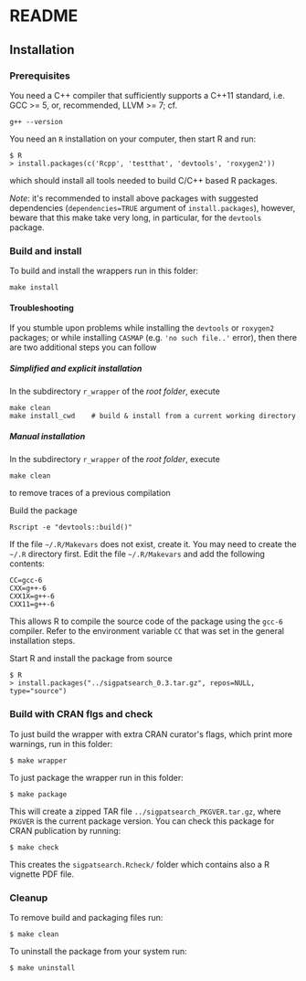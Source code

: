 # README

## Installation

### Prerequisites

You need a C++ compiler that sufficiently supports a C++11 standard, i.e.
GCC >= 5, or, recommended, LLVM >= 7; cf.

```
g++ --version
```

You need an `R` installation on your computer, then start R and run:

```
$ R
> install.packages(c('Rcpp', 'testthat', 'devtools', 'roxygen2'))
```

which should install all tools needed to build C/C++ based R packages.

*Note*: it's recommended to install above packages with suggested dependencies
(`dependencies=TRUE` argument of `install.packages`), however, beware that this
make take very long, in particular, for the `devtools` package.

### Build and install

To build and install the wrappers run in this folder:

```
make install
```

#### Troubleshooting

If you stumble upon problems while installing the `devtools` or `roxygen2` packages; or while installing `CASMAP` (e.g. `'no such file..'` error), then there are two additional steps you can follow

##### Simplified and explicit installation

In the subdirectory `r_wrapper` of the *root folder*, execute
```
make clean
make install_cwd    # build & install from a current working directory
```

##### Manual installation

In the subdirectory `r_wrapper` of the *root folder*, execute
```
make clean
```
to remove traces of a previous compilation

Build the package
```
Rscript -e "devtools::build()"
```
If the file `~/.R/Makevars` does not exist, create it. You may need to create the `~/.R` directory first.
Edit the file `~/.R/Makevars` and add the following contents:
```
CC=gcc-6
CXX=g++-6
CXX1X=g++-6
CXX11=g++-6
```
This allows R to compile the source code of the package using the `gcc-6` compiler. Refer to the environment variable `CC` that was set in the general installation steps.

Start R and install the package from source
```
$ R
> install.packages("../sigpatsearch_0.3.tar.gz", repos=NULL, type="source")
```

### Build with CRAN flgs and check

To just build the wrapper with extra CRAN curator's flags, which print more
warnings, run in this folder:

    $ make wrapper

To just package the wrapper run in this folder:

    $ make package

This will create a zipped TAR file `../sigpatsearch_PKGVER.tar.gz`,
where `PKGVER` is the current package version. You can check this package for
CRAN publication by running:

    $ make check

This creates the `sigpatsearch.Rcheck/` folder which contains also a R
vignette PDF file.

### Cleanup

To remove build and packaging files run:

    $ make clean

To uninstall the package from your system run:

    $ make uninstall
